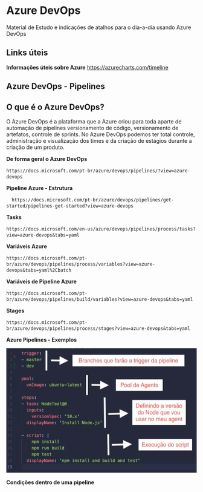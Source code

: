 # Azure DevOps
Material de Estudo e indicações de atalhos para o dia-a-dia usando Azure DevOps
## Links úteis
**Informações úteis sobre Azure**
  https://azurecharts.com/timeline

## Azure DevOps - Pipelines

## O que é o Azure DevOps?

O Azure DevOps é a plataforma que a Azure criou para toda  aparte de automação de pipelines versionamento de código, versionamento de artefatos, controle de sprints. 
No Azure DevOps podemos ter total controle, administração e visualização dos times e da criação de estágios durante a criação de um produto.

**De forma geral o Azure DevOps**
```
https://docs.microsoft.com/pt-br/azure/devops/pipelines/?view=azure-devops
```
**Pipeline Azure - Estrutura**
```
  https://docs.microsoft.com/pt-br/azure/devops/pipelines/get-started/pipelines-get-started?view=azure-devops
```
**Tasks**
```
https://docs.microsoft.com/en-us/azure/devops/pipelines/process/tasks?view=azure-devops&tabs=yaml 
```
**Variáveis Azure**
```
https://docs.microsoft.com/pt-br/azure/devops/pipelines/process/variables?view=azure-devops&tabs=yaml%2Cbatch
```
**Variáveis de Pipeline Azure**
```
https://docs.microsoft.com/pt-br/azure/devops/pipelines/build/variables?view=azure-devops&tabs=yaml
```
**Stages**
```
https://docs.microsoft.com/pt-br/azure/devops/pipelines/process/stages?view=azure-devops&tabs=yaml
```

**Azure Pipelines - Exemplos**

![images](images/pipeline-example01.png)


**Condições dentro de uma pipeline**










